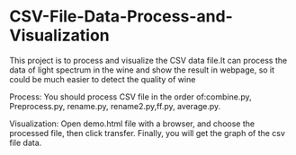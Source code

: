 # CSV-File-Data-Process-and-Visualization
This project is to process and visualize the CSV data file.It can process the data of light spectrum in the wine and show the result in webpage, so it could be much easier to detect the quality of wine



Process: You should process CSV file in the order of:combine.py, Preprocess.py, rename.py, rename2.py,ff.py, average.py.


Visualization: Open demo.html file with a browser, and choose the processed file, then click transfer. Finally, you will get the graph of the csv file data.
